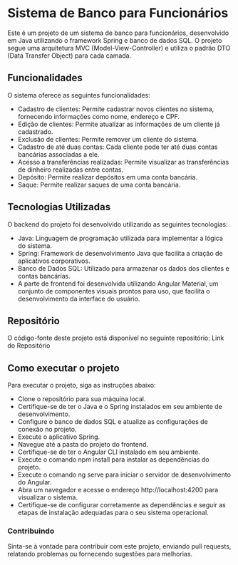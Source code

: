 # Sistema de Banco para Funcionários
Este é um projeto de um sistema de banco para funcionários, desenvolvido em Java utilizando o framework Spring e banco de dados SQL. O projeto segue uma arquitetura MVC (Model-View-Controller) e utiliza o padrão DTO (Data Transfer Object) para cada camada.

## Funcionalidades
O sistema oferece as seguintes funcionalidades:

- Cadastro de clientes: Permite cadastrar novos clientes no sistema, fornecendo informações como nome, endereço e CPF.
- Edição de clientes: Permite atualizar as informações de um cliente já cadastrado.
- Exclusão de clientes: Permite remover um cliente do sistema.
- Cadastro de até duas contas: Cada cliente pode ter até duas contas bancárias associadas a ele.
- Acesso a transferências realizadas: Permite visualizar as transferências de dinheiro realizadas entre contas.
- Depósito: Permite realizar depósitos em uma conta bancária.
- Saque: Permite realizar saques de uma conta bancária.
## Tecnologias Utilizadas
O backend do projeto foi desenvolvido utilizando as seguintes tecnologias:

- Java: Linguagem de programação utilizada para implementar a lógica do sistema.
- Spring: Framework de desenvolvimento Java que facilita a criação de aplicativos corporativos.
- Banco de Dados SQL: Utilizado para armazenar os dados dos clientes e contas bancárias.
- A parte de frontend foi desenvolvida utilizando Angular Material, um conjunto de componentes visuais prontos para uso, que facilita o desenvolvimento da interface do usuário.

## Repositório
O código-fonte deste projeto está disponível no seguinte repositório: Link do Repositório

## Como executar o projeto
Para executar o projeto, siga as instruções abaixo:

- Clone o repositório para sua máquina local.
- Certifique-se de ter o Java e o Spring instalados em seu ambiente de desenvolvimento.
- Configure o banco de dados SQL e atualize as configurações de conexão no projeto.
- Execute o aplicativo Spring.
- Navegue até a pasta do projeto do frontend.
- Certifique-se de ter o Angular CLI instalado em seu ambiente.
- Execute o comando npm install para instalar as dependências do projeto.
- Execute o comando ng serve para iniciar o servidor de desenvolvimento do Angular.
- Abra um navegador e acesse o endereço http://localhost:4200 para visualizar o sistema.
- Certifique-se de configurar corretamente as dependências e seguir as etapas de instalação adequadas para o seu sistema operacional.

### Contribuindo
Sinta-se à vontade para contribuir com este projeto, enviando pull requests, relatando problemas ou fornecendo sugestões para melhorias.

